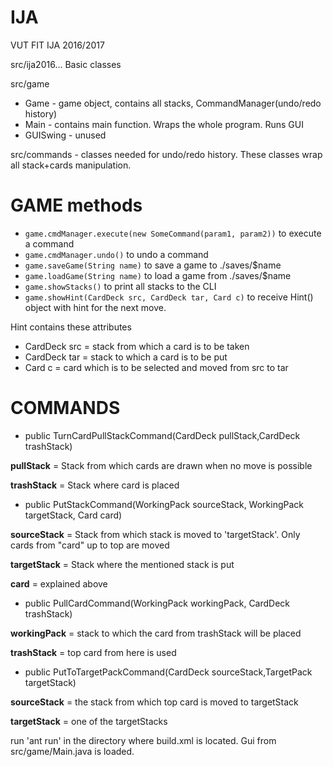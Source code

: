 # IJA
VUT FIT IJA 2016/2017

src/ija2016... Basic classes

src/game
- Game - game object, contains all stacks, CommandManager(undo/redo history)
- Main - contains main function. Wraps the whole program. Runs GUI
- GUISwing - unused

src/commands - classes needed for undo/redo history. These classes wrap all stack+cards manipulation.
# GAME methods
- ```game.cmdManager.execute(new SomeCommand(param1, param2))```
    to execute a command
- ```game.cmdManager.undo()```
    to undo a command
- ```game.saveGame(String name)```
    to save a game to ./saves/$name
- ```game.loadGame(String name)```
    to load a game from ./saves/$name
- ```game.showStacks()```
    to print all stacks to the CLI
- ```game.showHint(CardDeck src, CardDeck tar, Card c)```
    to receive Hint() object with hint for the next move.

Hint contains these attributes

- CardDeck src = stack from which a card is to be taken
- CardDeck tar = stack to which a card is to be put
- Card c = card which is to be selected and moved from src to tar

# COMMANDS
- public TurnCardPullStackCommand(CardDeck pullStack,CardDeck trashStack)

**pullStack** = Stack from which cards are drawn when no move is possible

**trashStack** = Stack where card is placed

- public PutStackCommand(WorkingPack sourceStack, WorkingPack targetStack, Card card)

**sourceStack** = Stack from which stack is moved to 'targetStack'. Only cards from "card" up to top are moved

**targetStack** = Stack where the mentioned stack is put

**card** = explained above

- public PullCardCommand(WorkingPack workingPack, CardDeck trashStack)

**workingPack** = stack to which the  card from trashStack will be placed

**trashStack** = top card from here is used

- public PutToTargetPackCommand(CardDeck sourceStack,TargetPack targetStack)

**sourceStack** = the stack from which top card is moved to targetStack

**targetStack** = one of the targetStacks

run 'ant run' in the directory where build.xml is located. Gui from src/game/Main.java is loaded.

